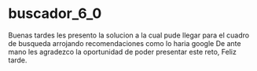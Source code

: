# buscador_6_0
Buenas tardes les presento la solucion a la cual pude llegar para el cuadro de busqueda arrojando  recomendaciones como lo haria google
De ante mano les agradezco la oportunidad de poder presentar este reto, Feliz tarde.

